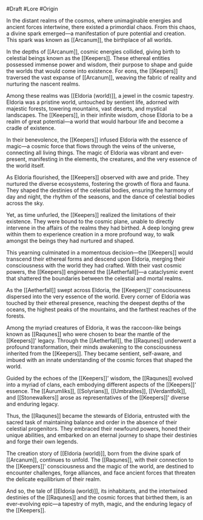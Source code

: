 #Draft #Lore #Origin

In the distant realms of the cosmos, where unimaginable energies and ancient forces intertwine, there existed a primordial chaos. From this chaos, a divine spark emerged—a manifestation of pure potential and creation. This spark was known as [[Arcanum]], the birthplace of all worlds.

In the depths of [[Arcanum]], cosmic energies collided, giving birth to celestial beings known as the [[Keepers]]. These ethereal entities possessed immense power and wisdom, their purpose to shape and guide the worlds that would come into existence. For eons, the [[Keepers]] traversed the vast expanse of [[Arcanum]], weaving the fabric of reality and nurturing the nascent realms.

Among these realms was [[Eldoria (world)]], a jewel in the cosmic tapestry. Eldoria was a pristine world, untouched by sentient life, adorned with majestic forests, towering mountains, vast deserts, and mystical landscapes. The [[Keepers]], in their infinite wisdom, chose Eldoria to be a realm of great potential—a world that would harbour life and become a cradle of existence.

In their benevolence, the [[Keepers]] infused Eldoria with the essence of magic—a cosmic force that flows through the veins of the universe, connecting all living things. The magic of Eldoria was vibrant and ever-present, manifesting in the elements, the creatures, and the very essence of the world itself.

As Eldoria flourished, the [[Keepers]] observed with awe and pride. They nurtured the diverse ecosystems, fostering the growth of flora and fauna. They shaped the destinies of the celestial bodies, ensuring the harmony of day and night, the rhythm of the seasons, and the dance of celestial bodies across the sky.

Yet, as time unfurled, the [[Keepers]] realized the limitations of their existence. They were bound to the cosmic plane, unable to directly intervene in the affairs of the realms they had birthed. A deep longing grew within them to experience creation in a more profound way, to walk amongst the beings they had nurtured and shaped.

This yearning culminated in a momentous decision—the [[Keepers]] would transcend their ethereal forms and descend upon Eldoria, merging their consciousness with the world they had crafted. With their vast cosmic powers, the [[Keepers]] engineered the [[Aetherfall]]—a cataclysmic event that shattered the boundaries between the celestial and mortal realms.

As the [[Aetherfall]] swept across Eldoria, the [[Keepers]]' consciousness dispersed into the very essence of the world. Every corner of Eldoria was touched by their ethereal presence, reaching the deepest depths of the oceans, the highest peaks of the mountains, and the farthest reaches of the forests.

Among the myriad creatures of Eldoria, it was the raccoon-like beings known as [[Raqunes]] who were chosen to bear the mantle of the [[Keepers]]' legacy. Through the [[Aetherfall]], the [[Raqunes]] underwent a profound transformation, their minds awakening to the consciousness inherited from the [[Keepers]]. They became sentient, self-aware, and imbued with an innate understanding of the cosmic forces that shaped the world.

Guided by the echoes of the [[Keepers]]' wisdom, the [[Raqunes]] evolved into a myriad of clans, each embodying different aspects of the [[Keepers]]' essence. The [[Aurumliks]], [[Solyrians]], [[Umbralites]], [[Verdantfolk]], and [[Stonewalkers]] arose as representatives of the [[Keepers]]' diverse and enduring legacy.

Thus, the [[Raqunes]] became the stewards of Eldoria, entrusted with the sacred task of maintaining balance and order in the absence of their celestial progenitors. They embraced their newfound powers, honed their unique abilities, and embarked on an eternal journey to shape their destinies and forge their own legends.

The creation story of [[Eldoria (world)]], born from the divine spark of [[Arcanum]], continues to unfold. The [[Raqunes]], with their connection to the [[Keepers]]' consciousness and the magic of the world, are destined to encounter challenges, forge alliances, and face ancient forces that threaten the delicate equilibrium of their realm.

And so, the tale of [[Eldoria (world)]], its inhabitants, and the intertwined destinies of the [[Raqunes]] and the cosmic forces that birthed them, is an ever-evolving epic—a tapestry of myth, magic, and the enduring legacy of the [[Keepers]].